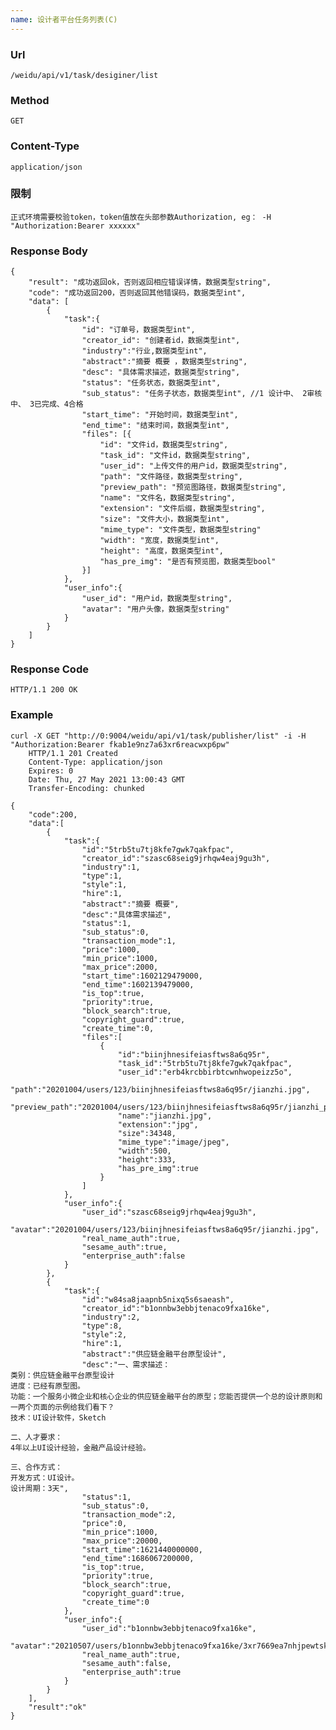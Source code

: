 ```yaml
---
name: 设计者平台任务列表(C)
---
```

    
### Url
    /weidu/api/v1/task/desiginer/list
    
### Method
    GET

### Content-Type
    application/json

### 限制
    正式环境需要校验token，token值放在头部参数Authorization, eg： -H "Authorization:Bearer xxxxxx"

### Response Body
    {
        "result": "成功返回ok，否则返回相应错误详情，数据类型string",
        "code": "成功返回200，否则返回其他错误码，数据类型int",
        "data": [
            {
                "task":{
                    "id": "订单号，数据类型int",
                    "creator_id": "创建者id，数据类型int",
                    "industry":"行业,数据类型int",
                    "abstract":"摘要 概要 ，数据类型string",
                    "desc": "具体需求描述，数据类型string",
                    "status": "任务状态，数据类型int",
                    "sub_status": "任务子状态，数据类型int", //1 设计中、 2审核中、 3已完成、4合格
                    "start_time": "开始时间，数据类型int",
                    "end_time": "结束时间，数据类型int",
                    "files": [{
                        "id": "文件id，数据类型string",
                        "task_id": "文件id，数据类型string",
    		            "user_id": "上传文件的用户id，数据类型string",
    		            "path": "文件路径，数据类型string",
                        "preview_path": "预览图路径，数据类型string",
    		            "name": "文件名，数据类型string",
    		            "extension": "文件后缀，数据类型string",
    		            "size": "文件大小，数据类型int",
    		            "mime_type": "文件类型，数据类型string"
                        "width": "宽度，数据类型int",
                        "height": "高度，数据类型int",
                        "has_pre_img": "是否有预览图，数据类型bool"
                    }]
                },
                "user_info":{
                    "user_id": "用户id，数据类型string",
                    "avatar": "用户头像，数据类型string"
                }
            }
        ]
    }

### Response Code
    HTTP/1.1 200 OK

### Example

    curl -X GET "http://0:9004/weidu/api/v1/task/publisher/list" -i -H "Authorization:Bearer fkab1e9nz7a63xr6reacwxp6pw"
        HTTP/1.1 201 Created
        Content-Type: application/json
        Expires: 0
        Date: Thu, 27 May 2021 13:00:43 GMT
        Transfer-Encoding: chunked

    {
        "code":200,
        "data":[
            {
                "task":{
                    "id":"5trb5tu7tj8kfe7gwk7qakfpac",
                    "creator_id":"szasc68seig9jrhqw4eaj9gu3h",
                    "industry":1,
                    "type":1,
                    "style":1,
                    "hire":1,
                    "abstract":"摘要 概要",
                    "desc":"具体需求描述",
                    "status":1,
                    "sub_status":0,
                    "transaction_mode":1,
                    "price":1000,
                    "min_price":1000,
                    "max_price":2000,
                    "start_time":1602129479000,
                    "end_time":1602139479000,
                    "is_top":true,
                    "priority":true,
                    "block_search":true,
                    "copyright_guard":true,
                    "create_time":0,
                    "files":[
                        {
                            "id":"biinjhnesifeiasftws8a6q95r",
                            "task_id":"5trb5tu7tj8kfe7gwk7qakfpac",
                            "user_id":"erb4krcbbirbtcwnhwopeizz5o",
                            "path":"20201004/users/123/biinjhnesifeiasftws8a6q95r/jianzhi.jpg",
                            "preview_path":"20201004/users/123/biinjhnesifeiasftws8a6q95r/jianzhi_preview.jpg",
                            "name":"jianzhi.jpg",
                            "extension":"jpg",
                            "size":34348,
                            "mime_type":"image/jpeg",
                            "width":500,
                            "height":333,
                            "has_pre_img":true
                        }
                    ]
                },
                "user_info":{
                    "user_id":"szasc68seig9jrhqw4eaj9gu3h",
                    "avatar":"20201004/users/123/biinjhnesifeiasftws8a6q95r/jianzhi.jpg",
                    "real_name_auth":true,
                    "sesame_auth":true,
                    "enterprise_auth":false
                }
            },
            {
                "task":{
                    "id":"w84sa8jaapnb5nixq5s6saeash",
                    "creator_id":"b1onnbw3ebbjtenaco9fxa16ke",
                    "industry":2,
                    "type":8,
                    "style":2,
                    "hire":1,
                    "abstract":"供应链金融平台原型设计",
                    "desc":"一、需求描述：
    类别：供应链金融平台原型设计
    进度：已经有原型图。
    功能：一个服务小微企业和核心企业的供应链金融平台的原型；您能否提供一个总的设计原则和一两个页面的示例给我们看下？
    技术：UI设计软件，Sketch

    二、人才要求：
    4年以上UI设计经验，金融产品设计经验。

    三、合作方式：
    开发方式：UI设计。
    设计周期：3天",
                    "status":1,
                    "sub_status":0,
                    "transaction_mode":2,
                    "price":0,
                    "min_price":1000,
                    "max_price":20000,
                    "start_time":1621440000000,
                    "end_time":1686067200000,
                    "is_top":true,
                    "priority":true,
                    "block_search":true,
                    "copyright_guard":true,
                    "create_time":0
                },
                "user_info":{
                    "user_id":"b1onnbw3ebbjtenaco9fxa16ke",
                    "avatar":"20210507/users/b1onnbw3ebbjtenaco9fxa16ke/3xr7669ea7nhjpewtskhoxz8ja/1.png",
                    "real_name_auth":true,
                    "sesame_auth":false,
                    "enterprise_auth":true
                }
            }
        ],
        "result":"ok"
    }